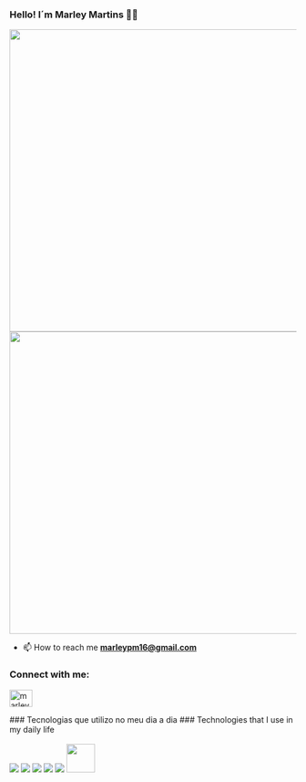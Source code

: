 ### Hello! I´m Marley Martins 👊😄



<div>
    <img width='530em' src="https://github-readme-stats.vercel.app/api?username=marleypm16&show_icons=true&theme=tokyonight"/>
    <img width='530em' src="https://github-readme-stats.vercel.app/api/top-langs/?username=marleypm16&layout=compact&theme=tokyonight"/>
</div>

- 📫 How to reach me **marleypm16@gmail.com**
<h3>Connect with me:</h3>
<p>
    <a href:https://www.linkedin.com/in/marley-martins-206829258/ target="blank"><img align="center" src="https://raw.githubusercontent.com/rahuldkjain/github-profile-readme-generator/master/src/images/icons/Social/linked-in-alt.svg" alt="marleyMartinsLinkedin" height="30" width="40" /></a>

</p>
### Tecnologias que utilizo no meu dia a dia
### Technologies that I use in my daily life

<div style="display: inline_block"> <br/>
    <img aling='center'  src="https://img.shields.io/badge/HTML5-E34F26?style=for-the-badge&logo=html5&logoColor=white"/>
    <img aling='center' src="https://img.shields.io/badge/CSS3-1572B6?style=for-the-badge&logo=css3&logoColor=white"/>
    <img aling='center' src="https://img.shields.io/badge/JavaScript-F7DF1E?style=for-the-badge&logo=javascript&logoColor=black"/>
    <img aling='center' src="https://img.shields.io/badge/Python-14354C?style=for-the-badge&logo=python&logoColor=white"/>
    <img aling='center' src="https://img.shields.io/badge/React-20232A?style=for-the-badge&logo=react&logoColor=61DAFB"/>
    <img aling='center' width = '50px' src="https://user-images.githubusercontent.com/25181517/192107858-fe19f043-c502-4009-8c47-476fc89718ad.png"/>
</div>
